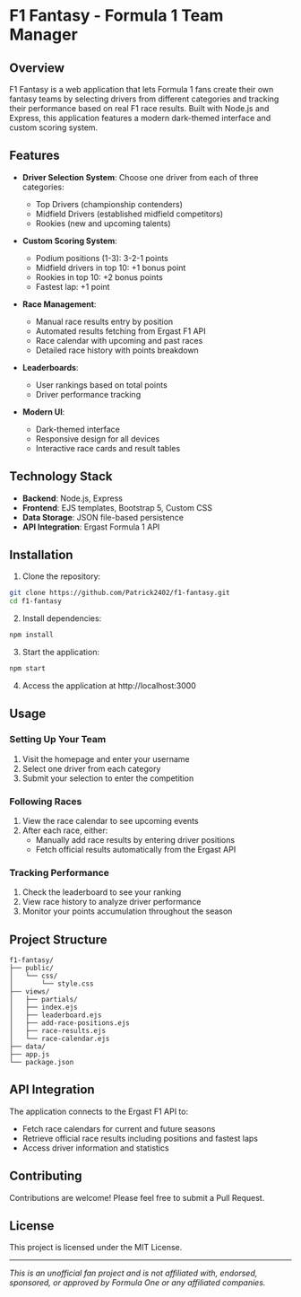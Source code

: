 # F1 Fantasy - Formula 1 Team Manager

## Overview

F1 Fantasy is a web application that lets Formula 1 fans create their own fantasy teams by selecting drivers from different categories and tracking their performance based on real F1 race results. Built with Node.js and Express, this application features a modern dark-themed interface and custom scoring system.

## Features

- **Driver Selection System**: Choose one driver from each of three categories:
  - Top Drivers (championship contenders)
  - Midfield Drivers (established midfield competitors)
  - Rookies (new and upcoming talents)

- **Custom Scoring System**:
  - Podium positions (1-3): 3-2-1 points
  - Midfield drivers in top 10: +1 bonus point
  - Rookies in top 10: +2 bonus points
  - Fastest lap: +1 point

- **Race Management**:
  - Manual race results entry by position
  - Automated results fetching from Ergast F1 API
  - Race calendar with upcoming and past races
  - Detailed race history with points breakdown

- **Leaderboards**:
  - User rankings based on total points
  - Driver performance tracking

- **Modern UI**:
  - Dark-themed interface
  - Responsive design for all devices
  - Interactive race cards and result tables

## Technology Stack

- **Backend**: Node.js, Express
- **Frontend**: EJS templates, Bootstrap 5, Custom CSS
- **Data Storage**: JSON file-based persistence
- **API Integration**: Ergast Formula 1 API

## Installation

1. Clone the repository:
```bash
git clone https://github.com/Patrick2402/f1-fantasy.git
cd f1-fantasy
```

2. Install dependencies:
```bash
npm install
```

3. Start the application:
```bash
npm start
```

4. Access the application at http://localhost:3000

## Usage

### Setting Up Your Team
1. Visit the homepage and enter your username
2. Select one driver from each category
3. Submit your selection to enter the competition

### Following Races
1. View the race calendar to see upcoming events
2. After each race, either:
   - Manually add race results by entering driver positions
   - Fetch official results automatically from the Ergast API

### Tracking Performance
1. Check the leaderboard to see your ranking
2. View race history to analyze driver performance
3. Monitor your points accumulation throughout the season

## Project Structure

```
f1-fantasy/
├── public/
│   └── css/
│       └── style.css
├── views/
│   ├── partials/
│   ├── index.ejs
│   ├── leaderboard.ejs
│   ├── add-race-positions.ejs
│   ├── race-results.ejs
│   └── race-calendar.ejs
├── data/
├── app.js
└── package.json
```

## API Integration

The application connects to the Ergast F1 API to:
- Fetch race calendars for current and future seasons
- Retrieve official race results including positions and fastest laps
- Access driver information and statistics

## Contributing

Contributions are welcome! Please feel free to submit a Pull Request.

## License

This project is licensed under the MIT License.

---

*This is an unofficial fan project and is not affiliated with, endorsed, sponsored, or approved by Formula One or any affiliated companies.*

